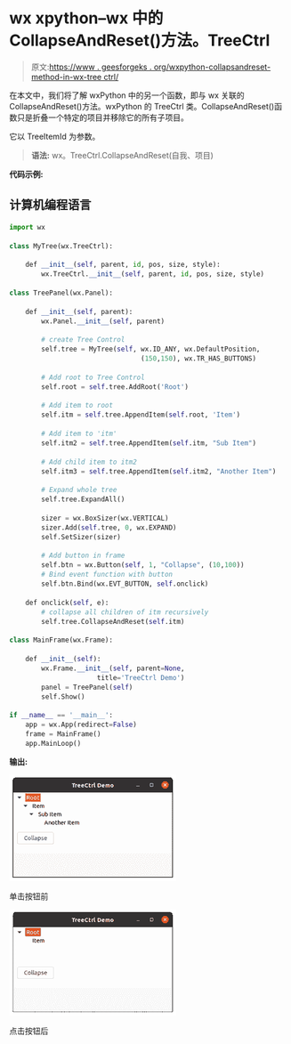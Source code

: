# wx xpython–wx 中的 CollapseAndReset()方法。TreeCtrl

> 原文:[https://www . geesforgeks . org/wxpython-collapsandreset-method-in-wx-tree ctrl/](https://www.geeksforgeeks.org/wxpython-collapseandreset-method-in-wx-treectrl/)

在本文中，我们将了解 wxPython 中的另一个函数，即与 wx 关联的 CollapseAndReset()方法。wxPython 的 TreeCtrl 类。CollapseAndReset()函数只是折叠一个特定的项目并移除它的所有子项目。

它以 TreeItemId 为参数。

> **语法:** wx。TreeCtrl.CollapseAndReset(自我、项目)

**代码示例:**

## 计算机编程语言

```py
import wx

class MyTree(wx.TreeCtrl):

    def __init__(self, parent, id, pos, size, style):
        wx.TreeCtrl.__init__(self, parent, id, pos, size, style)

class TreePanel(wx.Panel):

    def __init__(self, parent):
        wx.Panel.__init__(self, parent)

        # create Tree Control
        self.tree = MyTree(self, wx.ID_ANY, wx.DefaultPosition,
                                 (150,150), wx.TR_HAS_BUTTONS)

        # Add root to Tree Control
        self.root = self.tree.AddRoot('Root')

        # Add item to root
        self.itm = self.tree.AppendItem(self.root, 'Item')

        # Add item to 'itm'
        self.itm2 = self.tree.AppendItem(self.itm, "Sub Item")

        # Add child item to itm2
        self.itm3 = self.tree.AppendItem(self.itm2, "Another Item")

        # Expand whole tree
        self.tree.ExpandAll()

        sizer = wx.BoxSizer(wx.VERTICAL)
        sizer.Add(self.tree, 0, wx.EXPAND)
        self.SetSizer(sizer)

        # Add button in frame
        self.btn = wx.Button(self, 1, "Collapse", (10,100))
        # Bind event function with button
        self.btn.Bind(wx.EVT_BUTTON, self.onclick)

    def onclick(self, e):
        # collapse all children of itm recursively
        self.tree.CollapseAndReset(self.itm)

class MainFrame(wx.Frame):

    def __init__(self):
        wx.Frame.__init__(self, parent=None, 
                      title='TreeCtrl Demo')
        panel = TreePanel(self)
        self.Show()

if __name__ == '__main__':
    app = wx.App(redirect=False)
    frame = MainFrame()
    app.MainLoop()
```

**输出:**

![](img/dba7dbc7fa8bfbd4232cf92e0a803762.png)

单击按钮前

![](img/1c82624b27248975f09076a6a7d38d88.png)

点击按钮后